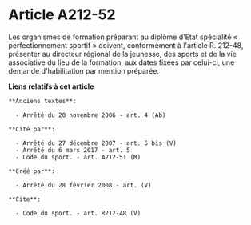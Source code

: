 # Article A212-52

Les organismes de formation préparant au diplôme d'Etat spécialité « perfectionnement sportif » doivent, conformément à
l'article R. 212-48, présenter au directeur régional de la jeunesse, des sports et de la vie associative du lieu de la
formation, aux dates fixées par celui-ci, une demande d'habilitation par mention préparée.

**Liens relatifs à cet article**

	**Anciens textes**:

	  - Arrêté du 20 novembre 2006 - art. 4 (Ab)

	**Cité par**:

	  - Arrêté du 27 décembre 2007 - art. 5 bis (V)
	  - Arrêté du 6 mars 2017 - art. 5
	  - Code du sport. - art. A212-51 (M)

	**Créé par**:

	  - Arrêté du 28 février 2008 - art. (V)

	**Cite**:

	  - Code du sport. - art. R212-48 (V)
